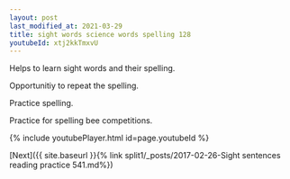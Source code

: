 ```yaml
---
layout: post
last_modified_at: 2021-03-29
title: sight words science words spelling 128
youtubeId: xtj2kkTmxvU
---
```

 
 
Helps to learn sight words and their spelling.

Opportunitiy to repeat the spelling. 

Practice spelling. 
 
Practice for spelling bee competitions. 
 
{% include youtubePlayer.html id=page.youtubeId %}
 
 

[Next]({{ site.baseurl }}{% link  split1/_posts/2017-02-26-Sight sentences reading practice 541.md%})
 
